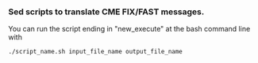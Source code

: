 ### Sed scripts to translate CME FIX/FAST messages.

You can run the script ending in "new_execute" at the bash command line with

`./script_name.sh input_file_name output_file_name `
